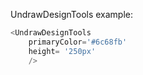 UndrawDesignTools example:
```js 
<UndrawDesignTools
    primaryColor='#6c68fb'
    height= '250px'
    />
```